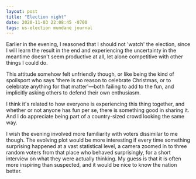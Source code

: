 ```yaml
---
layout: post
title: "Election night"
date: 2020-11-03 22:08:45 -0700
tags: us-election mundane journal
---
```

Earlier in the evening, I reasoned that I should not 'watch' the election, since I will learn the result in the end and experiencing the uncertainty in the meantime doesn't seem productive at all, let alone competitive with other things I could do.

This attitude somehow felt unfriendly though, or like being the kind of spoilsport who says 'there is no reason to celebrate Christmas, or to celebrate anything for that matter'—both failing to add to the fun, and implicitly asking others to defend their own enthusiasm.

I think it's related to how everyone is experiencing this thing together, and whether or not anyone has fun per se, there is something good in sharing it. And I do appreciate being part of a country-sized crowd looking the same way.

I wish the evening involved more familiarity with voters dissimilar to me though. The evolving plot would be more interesting if every time something surprising happened at a vast statistical level, a camera zoomed in to three random voters from that place who behaved surprisingly, for a short interview on what they were actually thinking. My guess is that it is often more inspiring than suspected, and it would be nice to know the nation better.
